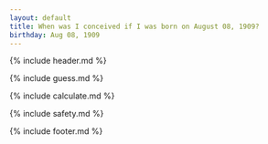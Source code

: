 ```yaml
---
layout: default
title: When was I conceived if I was born on August 08, 1909?
birthday: Aug 08, 1909
---
```


{% include header.md %}

{% include guess.md %}

{% include calculate.md %}

{% include safety.md %}

{% include footer.md %}



